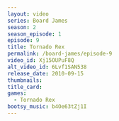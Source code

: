 ```yaml
---
layout: video
series: Board James
season: 2
season_episode: 1
episode: 9
title: Tornado Rex
permalink: /board-james/episode-9
video_id: Xj15OUPuF8Q
alt_video_id: 6Lvf1SAN538
release_date: 2010-09-15
thumbnails:
title_card: 
games:
  - Tornado Rex
bootsy_music: b4Oe63tZj1I  
---
```


